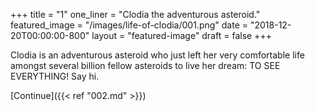 +++
title = "1"
one_liner = "Clodia the adventurous asteroid."
featured_image = "/images/life-of-clodia/001.png"
date = "2018-12-20T00:00:00-800"
layout = "featured-image"
draft = false
+++

Clodia is an adventurous asteroid who just left her very comfortable life amongst several billion fellow asteroids to live her dream: TO SEE EVERYTHING! Say hi.

[Continue]({{< ref "002.md" >}})
